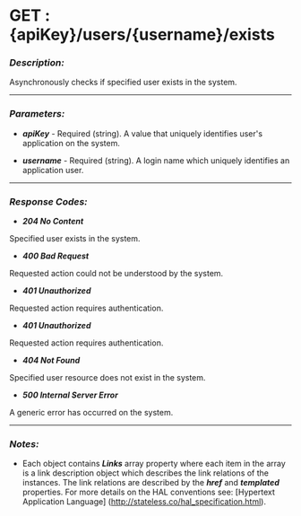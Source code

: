 
# GET : {apiKey}/users/{username}/exists 

### *Description:* 
Asynchronously checks if specified user exists in the system. 



* * *
### *Parameters:*


- ***apiKey*** - Required (string). A value that uniquely identifies user&#39;s application on the system. 


- ***username*** - Required (string). A login name which uniquely identifies an application user. 


* * *
### *Response Codes:*


- ***204  No Content*** 

 Specified user exists in the system. 


- ***400  Bad Request*** 

 Requested action could not be understood by the system. 


- ***401  Unauthorized*** 

 Requested action requires authentication. 


- ***401  Unauthorized*** 

 Requested action requires authentication. 


- ***404  Not Found*** 

 Specified user resource does not exist in the system. 


- ***500  Internal Server Error*** 

 A generic error has occurred on the system. 



* * *
### *Notes:* 
- Each object contains ***Links*** array property where each item in the array is a link description object which describes the link relations of the instances. The link relations are described by the ***href*** and ***templated*** properties. For more details on the HAL conventions see: [Hypertext Application Language] (http://stateless.co/hal_specification.html).

